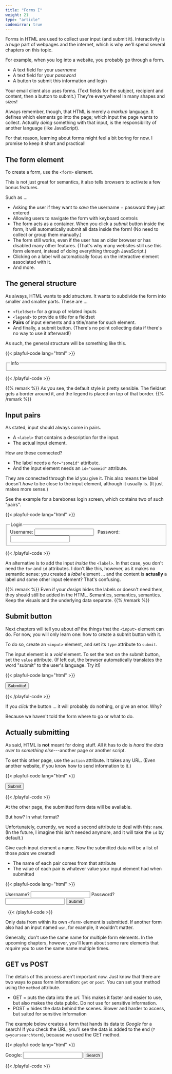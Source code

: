 ```yaml
---
title: "Forms I"
weight: 21
type: "article"
codemirror: true
---
```


Forms in HTML are used to collect user input (and submit it). Interactivity is a _huge_ part of webpages and the internet, which is why we'll spend several chapters on this topic.

For example, when you log into a website, you probably go through a form. 

* A text field for your _username_
* A text field for your _password_
* A button to submit this information and login

Your email client also uses forms. (Text fields for the subject, recipient and content, then a button to submit.) They're everywhere! In many shapes and sizes!

Always remember, though, that HTML is merely a _markup_ language. It defines which elements go into the page; which input the page wants to collect. Actually _doing_ something with that input, is the responsibility of another language (like JavaScript).

For that reason, learning about forms might feel a bit boring for now. I promise to keep it short and practical!

## The form element

To create a form, use the `<form>` element. 

This is not just great for semantics, it also tells browsers to activate a few bonus features. 

Such as ...

* Asking the user if they want to _save_ the username + password they just entered
* Allowing users to navigate the form with keyboard controls
* The form acts as a container. When you click a _submit_ button inside the form, it will automatically submit all data inside the form! (No need to collect or group them manually.)
* The form still works, even if the user has an older browser or has disabled many other features. (That's why many websites still use this form element, instead of doing everything through JavaScript.)
* Clicking on a label will automatically focus on the interactive element associated with it.
* And more.

## The general structure

As always, HTML wants to add _structure_. It wants to subdivide the form into smaller and smaller parts. These are ...

* `<fieldset>` for a group of related inputs
* `<legend>` to provide a title for a fieldset
* **Pairs** of input elements and a title/name for such element.
* And finally, a submit button. (There's no point collecting data if there's no way to use it afterward!)

As such, the general structure will be something like this.

{{< playful-code lang="html" >}}
<form>
  <fieldset>
    <legend>Info</legend>
    <!-- Name + Input pair here -->
    <!-- Name + Input pair here -->
  </fieldset>
  <!-- Submit button -->
</form>
{{< /playful-code >}}

{{% remark %}}
As you see, the default style is pretty sensible. The fieldset gets a border around it, and the legend is placed on top of that border.
{{% /remark %}}

## Input pairs

As stated, input should always come in pairs.

* A `<label>` that contains a description for the input.
* The actual input element.

How are these connected?

* The label needs a `for="someid"` attribute.
* And the input element needs an `id="someid"` attribute.

They are connected through the _id_ you give it. This also means the label doesn't _have_ to be close to the input element, although it usually is. (It just makes more sense.)

See the example for a barebones login screen, which contains two of such "pairs".

{{< playful-code lang="html" >}}
<form>
  <fieldset>
    <legend>Login</legend>
    <label for="username">Username: </label>
    <input id="username" type="text">
    &nbsp;
    <label for="password">Password: </label>
    <input id="password" type="password">
  </fieldset>
</form>
{{< /playful-code >}}

An alternative is to add the input _inside_ the `<label>`. In that case, you don't need the `for` and `id` attributes. I don't like this, however, as it makes no semantic sense: you created a _label_ element ... and the content is **actually** a label _and_ some other input element? That's confusing.

{{% remark %}}
Even if your _design_ hides the labels or doesn't need them, they should still be added in the HTML. Semantics, semantics, semantics. Keep the visuals and the underlying data separate.
{{% /remark %}}

## Submit button

Next chapters will tell you about _all_ the things that the `<input>` element can do. For now, you will only learn one: how to create a submit button with it.

To do so, create an `<input>` element, and set its `type` attribute to `submit`. 

The input element is a _void_ element. To set the text on the submit button, set the `value` attribute. (If left out, the browser automatically translates the word "submit" to the user's language. Try it!)

{{< playful-code lang="html" >}}
<form>
  <input type="submit" value="Submitto!">
</form>
{{< /playful-code >}}

If you _click_ the button ... it will probably do nothing, or give an error. Why?

Because we haven't told the form where to go or what to do.

## Actually submitting

As said, HTML is **not** meant for doing stuff. All it has to do is _hand the data over to something else_---another page or another script.

To set this other page, use the `action` attribute. It takes any URL. (Even another website, if you know how to send information to it.)

{{< playful-code lang="html" >}}
<form action="some_other_page.html">
  <input type="submit">
</form>
{{< /playful-code >}}

At the other page, the submitted form data will be available. 

But how? In what format? 

Unfortunately, currently, we need a second attribute to deal with this: `name`. (In the future, I imagine this isn't needed anymore, and it will take the `id` by default.)

Give each input element a name. Now the submitted data will be a list of those _pairs_ we created!

* The name of each pair comes from that attribute
* The value of each pair is whatever value your input element had when submitted

{{< playful-code lang="html" >}}
<form action="some_other_page.html">
  <label for="username">Username? </label>
  <input id="username" name="usn" type="text">
  <label for="password">Password? </label>
  <input id="password" name="pwd" type="password">
  <input type="submit">
</form>
&nbsp;
<!-- At the other page, we will have a list of (usn => value, pwd => value) -->
{{< /playful-code >}}

Only data from within its own `<form>` element is submitted. If another form also had an input named `usn`, for example, it wouldn't matter.

Generally, don't use the same name for multiple form elements. In the upcoming chapters, however, you'll learn about some rare elements that _require_ you to use the same name multiple times.

## GET vs POST

The details of this process aren't important now. Just know that there are two ways to pass form information: `get` or `post`. You can set your method using the `method` attribute.

* GET = puts the data into the _url_. This makes it faster and easier to use, but also makes the data public. Do not use for sensitive information.
* POST = hides the data behind the scenes. Slower and harder to access, but suited for sensitive information

The example below creates a form that hands its data to _Google_ for a search! If you check the URL, you'll see the data is added to the end (`?q=yoursearchterm`), because we used the GET method.

{{< playful-code lang="html" >}}
<form action="https://www.google.com/search" method="get" target="_blank">
 <label>Google: <input type="search" name="q"></label> 
 <input type="submit" value="Search">
</form>
{{< /playful-code >}}